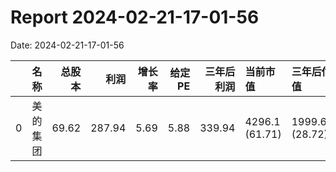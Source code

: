 
# Report 2024-02-21-17-01-56
Date: 2024-02-21-17-01-56


|    | 名称   |   总股本 |     利润 |   增长率 |   给定PE |   三年后利润 | 当前市值           | 三年后估值           | 理想买入点          | 理想卖出点           |
|---:|:-----|------:|-------:|------:|-------:|--------:|:---------------|:----------------|:---------------|:----------------|
|  0 | 美的集团 | 69.62 | 287.94 |  5.69 |   5.88 |  339.94 | 4296.1 (61.71) | 1999.65 (28.72) | 999.82 (14.36) | 2999.48 (43.08) |
